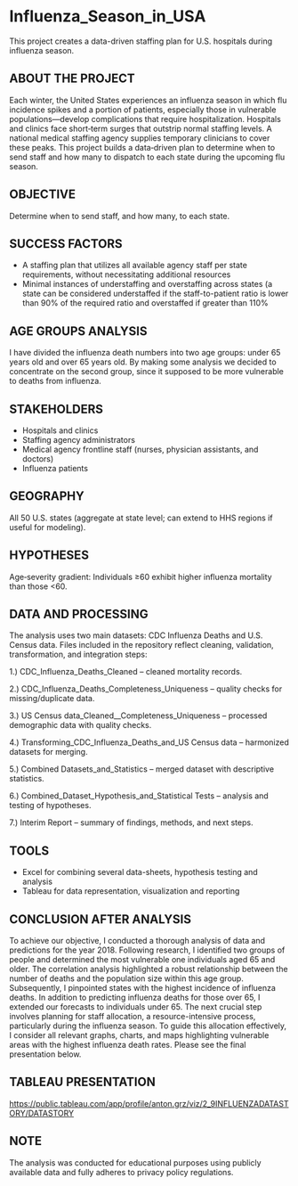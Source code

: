 # Influenza_Season_in_USA
This project creates a data-driven staffing plan for U.S. hospitals during influenza season.

## ABOUT THE PROJECT
Each winter, the United States experiences an influenza season in which flu incidence spikes and a portion of patients, especially those in vulnerable populations—develop complications that require hospitalization. Hospitals and clinics face short‑term surges that outstrip normal staffing levels. A national medical staffing agency supplies temporary clinicians to cover these peaks.
This project builds a data‑driven plan to determine when to send staff and how many to dispatch to each state during the upcoming flu season.

## OBJECTIVE 
Determine when to send staff, and how many, to each state.

## SUCCESS FACTORS
- A staffing plan that utilizes all available agency staff per state requirements, without necessitating additional resources 
- Minimal instances of understaffing and overstaffing across states (a state can be considered understaffed if the staff-to-patient ratio is lower than 90% of the required ratio and overstaffed if greater than 110%

## AGE GROUPS ANALYSIS 
I have divided the influenza death numbers into two age groups: under 65 years old and over 65 years old. By making some analysis we decided to concentrate on the second group, since it supposed to be more vulnerable to deaths from influenza. 

## STAKEHOLDERS
- Hospitals and clinics
- Staffing agency administrators
- Medical agency frontline staff (nurses, physician assistants, and doctors)
- Influenza patients

## GEOGRAPHY 
All 50 U.S. states (aggregate at state level; can extend to HHS regions if useful for modeling).

## HYPOTHESES
Age‑severity gradient: Individuals ≥60 exhibit higher influenza mortality than those <60.

## DATA AND PROCESSING 
The analysis uses two main datasets: CDC Influenza Deaths and U.S. Census data. Files included in the repository reflect cleaning, validation, transformation, and integration steps:

1.) CDC_Influenza_Deaths_Cleaned – cleaned mortality records.

2.) CDC_Influenza_Deaths_Completeness_Uniqueness – quality checks for missing/duplicate data.

3.) US Census data_Cleaned__Completeness_Uniqueness – processed demographic data with quality checks.

4.) Transforming_CDC_Influenza_Deaths_and_US Census data – harmonized datasets for merging.

5.) Combined Datasets_and_Statistics – merged dataset with descriptive statistics.

6.) Combined_Dataset_Hypothesis_and_Statistical Tests – analysis and testing of hypotheses.

7.) Interim Report – summary of findings, methods, and next steps.

## TOOLS 
- Excel for combining several data-sheets, hypothesis testing and analysis
- Tableau for data representation, visualization and reporting

## CONCLUSION AFTER ANALYSIS 
To achieve our objective, I conducted a thorough analysis of data and predictions for the year 2018. Following research, I identified two groups of people and determined the most vulnerable one individuals aged 65 and older. The correlation analysis highlighted a robust relationship between the number of deaths and the population size within this age group. Subsequently, I pinpointed states with the highest incidence of influenza deaths. In addition to predicting influenza deaths for those over 65, I extended our forecasts to individuals under 65.
The next crucial step involves planning for staff allocation, a resource-intensive process, particularly during the influenza season. To guide this allocation effectively, I consider all relevant graphs, charts, and maps highlighting vulnerable areas with the highest influenza death rates. Please see the final presentation below. 

## TABLEAU PRESENTATION 
https://public.tableau.com/app/profile/anton.grz/viz/2_9INFLUENZADATASTORY/DATASTORY

## NOTE
The analysis was conducted for educational purposes using publicly available data and fully adheres to privacy policy regulations.

